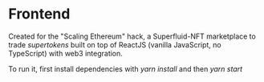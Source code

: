 # Frontend
Created for the "Scaling Ethereum" hack, a Superfluid-NFT marketplace to trade *supertokens* built on top of ReactJS (vanilla JavaScript, no TypeScript) with web3 integration.

To run it, first install dependencies with
*yarn install*
and then 
*yarn start*